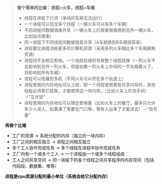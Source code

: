 > **做个简单的比喻：进程=火车，线程=车厢**
>
> - 线程在进程下行进（单纯的车厢无法运行）
> - 一个进程可以包含多个线程（一辆火车可以有多个车厢）
> - 不同进程间数据很难共享（一辆火车上的乘客很难换到另外一辆火车，比如站点换乘）
> - 同一进程下不同线程间数据很易共享（A车厢换到B车厢很容易）
> - 进程要比线程消耗更多的计算机资源（采用多列火车相比多个车厢更耗资源）
> - 进程间不会相互影响，一个线程挂掉将导致整个进程挂掉（一列火车不会影响到另外一列火车，但是如果一列火车上中间的一节车厢着火了，将影响到所有车厢）
> - 进程可以拓展到多机（不同火车可以开在多个轨道上）
> - 进程使用的内存地址可以上锁，即一个线程使用某些共享内存时，其他线程必须等它结束，才能使用这一块内存。（比如火车上的洗手间）－"互斥锁"
> - 进程使用的内存地址可以限定使用量（比如火车上的餐厅，最多只允许多少人进入，如果满了需要在门口等，等有人出来了才能进去）－“信号量”

**再做个比喻**

-  工厂的资源 -> 系统分配的内存（独立的一块内存） 
-  工厂之间的相互独立 -> 进程之间相互独立 
-  多个工人协作完成任务 -> 多个线程在进程中协作完成任务 
- 工厂内有一个或多个工人 -> 一个进程由一个或多个线程组成 
-  工人之间共享空间 -> 同一进程下的各个线程之间共享程序的内存空间（包括代码段、数据集、堆等）

**进程是cpu资源分配的最小单位（系统会给它分配内存）**

